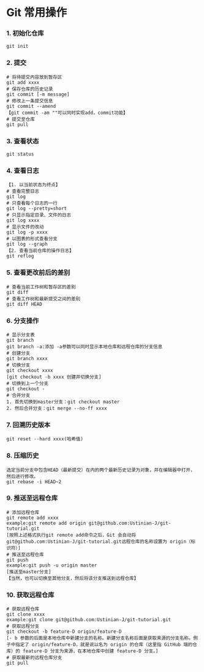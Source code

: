 # Git 常用操作

### 1. 初始化仓库

```
git init
```

### 2. 提交

```
# 将待提交内容放到暂存区
git add xxxx
# 保存仓库的历史记录
git commit [-m message]
# 修改上一条提交信息
git commit --amend
【git commit -am ""可以同时实现add，commit功能】
# 提交至仓库
git pull
```

### 3. 查看状态

```
git status
```

### 4. 查看日志

```
【1. 以当前状态为终点】
# 查看完整日志
git log
# 只查看每个日志的一行
git log --pretty=short
# 只显示指定目录、文件的日志
git log xxxx
# 显示文件的改动
git log -p xxxx
# 以图表的形式查看分支
git log --graph
【2. 查看当前仓库的操作日志】
git reflog
```

### 5. 查看更改前后的差别

```
# 查看当前工作树和暂存区的差别
git diff
# 查看工作树和最新提交之间的差别
git diff HEAD
```

### 6. 分支操作

```
# 显示分支表
git branch
git branch -a:添加 -a参数可以同时显示本地仓库和远程仓库的分支信息
# 创建分支
git branch xxxx
# 切换分支
git checkout xxxx
[git checkout -b xxxx 创建并切换分支]
# 切换到上一个分支
git checkout -
# 合并分支
1. 首先切换到master分支：git checkout master
2. 然后合并分支：git merge --no-ff xxxx
```

### 7. 回溯历史版本

```
git reset --hard xxxx(哈希值)
```

### 8. 压缩历史

```
选定当前分支中包含HEAD（最新提交）在内的两个最新历史记录为对象，并在编辑器中打开，然后进行修改。
git rebase -i HEAD~2
```

### 9. 推送至远程仓库

```
# 添加远程仓库
git remote add xxxx
example:git remote add origin git@github.com:Ustinian-J/git-tutorial.git
[按照上述格式执行git remote add命令之后，Git 会自动将git@github.com:Ustinian-J/git-tutorial.git远程仓库的名称设置为 origin（标识符）]
# 推送至远程仓库
git push
example:git push -u origin master
[推送至master分支]
【当然，也可以切换至其他分支，然后将该分支推送到远程仓库】
```

### 10. 获取远程仓库

```
# 获取远程仓库
git clone xxxx
example:git clone git@github.com:Ustinian-J/git-tutorial.git
# 获取远程分支
git checkout -b feature-D origin/feature-D
[- b 参数的后面是本地仓库中新建分支的名称。新建分支名称后面是获取来源的分支名称。例子中指定了 origin/feature-D，就是说以名为 origin 的仓库（这里指 GitHub 端的仓库）的 feature-D 分支为来源，在本地仓库中创建 feature-D 分支。]
# 获取最新的远程仓库分支
git pull
```





